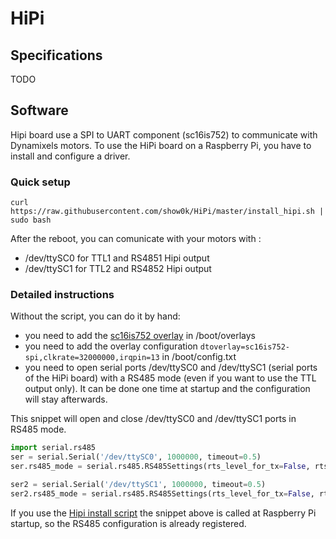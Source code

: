 # HiPi

## Specifications
TODO

## Software
Hipi board use a SPI to UART component (sc16is752) to communicate with Dynamixels motors.
To use the HiPi board on a Raspberry Pi, you have to install and configure a driver.
### Quick setup
```
curl https://raw.githubusercontent.com/show0k/HiPi/master/install_hipi.sh | sudo bash
```
After the reboot, you can comunicate with your motors with :
- /dev/ttySC0 for TTL1 and RS4851 Hipi output
- /dev/ttySC1 for TTL2 and RS4852 Hipi output

### Detailed instructions
Without the script, you can do it by hand:
- you need to add the [sc16is752 overlay](https://github.com/show0k/HiPi/releases/download/0.1/sc16is752-spi.dtbo) in /boot/overlays
- you need to add the overlay configuration `dtoverlay=sc16is752-spi,clkrate=32000000,irqpin=13` in /boot/config.txt
- you need to open serial ports /dev/ttySC0 and /dev/ttySC1 (serial ports of the HiPi board) with a RS485 mode (even if you want to use the TTL output only). It can be done one time at startup and the configuration will stay afterwards. 

This snippet will open and close /dev/ttySC0 and /dev/ttySC1 ports in RS485 mode.
```python
import serial.rs485
ser = serial.Serial('/dev/ttySC0', 1000000, timeout=0.5)
ser.rs485_mode = serial.rs485.RS485Settings(rts_level_for_tx=False, rts_level_for_rx=True, delay_before_tx=0, delay_before_rx=0)

ser2 = serial.Serial('/dev/ttySC1', 1000000, timeout=0.5)
ser2.rs485_mode = serial.rs485.RS485Settings(rts_level_for_tx=False, rts_level_for_rx=True, delay_before_tx=0, delay_before_rx=0)

```
If you use the [Hipi install script](https://raw.githubusercontent.com/show0k/HiPi/master/install_hipi.sh) the snippet above is called at Raspberry Pi startup, so the RS485 configuration is already registered.
